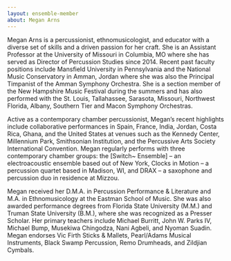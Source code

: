 ```yaml
---
layout: ensemble-member
about: Megan Arns
---
```


Megan Arns is a percussionist, ethnomusicologist, and educator with a diverse set of skills and a driven passion for her craft. She is an Assistant Professor at the University of Missouri in Columbia, MO where she has served as Director of Percussion Studies since 2014. Recent past faculty positions include Mansfield University in Pennsylvania and the National Music Conservatory in Amman, Jordan where she was also the Principal Timpanist of the Amman Symphony Orchestra. She is a section member of the New Hampshire Music Festival during the summers and has also performed with the St. Louis, Tallahassee, Sarasota, Missouri, Northwest Florida, Albany, Southern Tier and Macon Symphony Orchestras.

Active as a contemporary chamber percussionist, Megan’s recent highlights include collaborative performances in Spain, France, India, Jordan, Costa Rica, Ghana, and the United States at venues such as the Kennedy Center, Millennium Park, Smithsonian Institution, and the Percussive Arts Society International Convention. Megan regularly performs with three contemporary chamber groups: the [Switch~ Ensemble] – an electroacoustic ensemble based out of New York, Clocks in Motion – a percussion quartet based in Madison, WI, and DRAX – a saxophone and percussion duo in residence at Mizzou.

Megan received her D.M.A. in Percussion Performance & Literature and M.A. in Ethnomusicology at the Eastman School of Music. She was also awarded performance degrees from Florida State University (M.M.) and Truman State University (B.M.), where she was recognized as a Presser Scholar. Her primary teachers include Michael Burritt, John W. Parks IV, Michael Bump, Musekiwa Chingodza, Nani Agbeli, and Nyoman Suadin. Megan endorses Vic Firth Sticks & Mallets, Pearl/Adams Musical Instruments, Black Swamp Percussion, Remo Drumheads, and Zildjian Cymbals.
